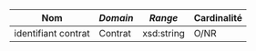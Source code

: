| **Nom**             | ***Domain*** | ***Range*** | **Cardinalité** |
| ------------------- | ------------ | ----------- | --------------- |
| identifiant contrat | Contrat      | xsd:string  | O/NR            |